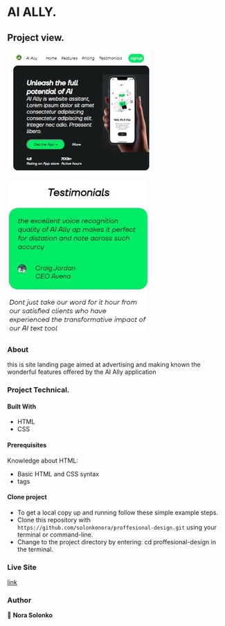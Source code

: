 # AI ALLY.

## Project view.


![landing page](./assets/readme-images/hero.JPG)

![testimonials](./assets/readme-images/testimonials.JPG)

### About
this is site landing page aimed at advertising and making known the wonderful features offered by the AI Ally application

### Project Technical.
#### Built With
- HTML
- CSS

#### Prerequisites
Knowledge about HTML:
- Basic HTML and CSS syntax
- tags

#### Clone project
- To get a local copy up and running follow these simple example steps.
- Clone this repository with
`https://github.com/solonkonora/proffesional-design.git` using your
terminal or command-line.
- Change to the project directory by entering: cd proffesional-design
in the terminal.

### Live Site
[link](https://solonkonora.github.io/proffesional-design/)

### Author
👤 **Nora Solonko**